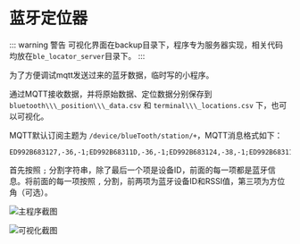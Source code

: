 # 蓝牙定位器

::: warning 警告
可视化界面在backup目录下，程序专为服务器实现，相关代码均放在`ble_locator_server`目录下。
:::

为了方便调试mqtt发送过来的蓝牙数据，临时写的小程序。

通过MQTT接收数据，并将原始数据、定位数据分别保存到 `bluetooth\\\_position\\\_data.csv` 和 `terminal\\\_locations.csv` 下，也可以可视化。

MQTT默认订阅主题为 `/device/blueTooth/station/+`，MQTT消息格式如下：

```
ED992B683127,-36,-1;ED992B68311D,-36,-1;ED992B683124,-38,-1;ED992B68311E,-43,-1;ED992B683126,-47,-1;ED992B683120,-56,-1;ED992B683121,-73,-1;ED992B68312C,-79,-1;ED992B683129,-79,-1;ED992B68312D,-80,-1;ED992B68312B,-81,-1;ED992B683122,-84,-1;28907856482
```

首先按照 `;` 分割字符串，除了最后一个项是设备ID，前面的每一项都是蓝牙信息。将前面的每一项按照 `,` 分割，前两项为蓝牙设备ID和RSSI值，第三项为方位角（可选）。

![主程序截图](images/20250719181340.png)

![可视化截图](images/20250719181305.png)

